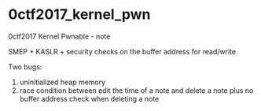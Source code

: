 # 0ctf2017_kernel_pwn
0ctf2017 Kernel Pwnable - note

SMEP + KASLR + security checks on the buffer address for read/write

Two bugs:
1. uninitialized heap memory
2. race condition between edit the time of a note and delete a note
plus no buffer address check when deleting a note
